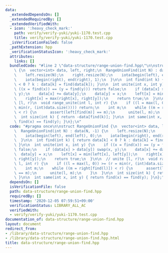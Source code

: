 ```yaml
---
data:
  _extendedDependsOn: []
  _extendedRequiredBy: []
  _extendedVerifiedWith:
  - icon: ':heavy_check_mark:'
    path: verify/verify-yuki/yuki-1170.test.cpp
    title: verify/verify-yuki/yuki-1170.test.cpp
  _isVerificationFailed: false
  _pathExtension: hpp
  _verificationStatusIcon: ':heavy_check_mark:'
  attributes:
    links: []
  bundledCode: "#line 2 \"data-structure/range-union-find.hpp\"\n\nstruct RangeUnionFind\
    \ {\n  vector<int> data, left, right;\n  RangeUnionFind(int N) : data(N, -1) {\n\
    \    left.resize(N);\n    right.resize(N);\n    iota(begin(left), end(left), 0);\n\
    \    iota(begin(right), end(right), 1);\n  }\n\n  int find(int k) { return data[k]\
    \ < 0 ? k : data[k] = find(data[k]); }\n\n  int unite(int x, int y) {\n    if\
    \ ((x = find(x)) == (y = find(y))) return false;\n    if (data[x] > data[y]) swap(x,\
    \ y);\n    data[x] += data[y];\n    data[y] = x;\n    left[x] = min(left[x], left[y]);\n\
    \    right[x] = max(right[x], right[y]);\n    return true;\n  }\n\n  // unite\
    \ [l, r)\n  void range_unite(int l, int r) {\n    if ((l = max(l, 0)) >= (r =\
    \ min(r, (int)data.size()))) return;\n    int m;\n    while ((m = right[find(l)])\
    \ < r) {\n      assert(left[find(m)] == m);\n      unite(l, m);\n    }\n  }\n\n\
    \  int size(int k) { return -data[find(k)]; }\n\n  int same(int x, int y) { return\
    \ find(x) == find(y); }\n};\n"
  code: "#pragma once\n\nstruct RangeUnionFind {\n  vector<int> data, left, right;\n\
    \  RangeUnionFind(int N) : data(N, -1) {\n    left.resize(N);\n    right.resize(N);\n\
    \    iota(begin(left), end(left), 0);\n    iota(begin(right), end(right), 1);\n\
    \  }\n\n  int find(int k) { return data[k] < 0 ? k : data[k] = find(data[k]);\
    \ }\n\n  int unite(int x, int y) {\n    if ((x = find(x)) == (y = find(y))) return\
    \ false;\n    if (data[x] > data[y]) swap(x, y);\n    data[x] += data[y];\n  \
    \  data[y] = x;\n    left[x] = min(left[x], left[y]);\n    right[x] = max(right[x],\
    \ right[y]);\n    return true;\n  }\n\n  // unite [l, r)\n  void range_unite(int\
    \ l, int r) {\n    if ((l = max(l, 0)) >= (r = min(r, (int)data.size()))) return;\n\
    \    int m;\n    while ((m = right[find(l)]) < r) {\n      assert(left[find(m)]\
    \ == m);\n      unite(l, m);\n    }\n  }\n\n  int size(int k) { return -data[find(k)];\
    \ }\n\n  int same(int x, int y) { return find(x) == find(y); }\n};"
  dependsOn: []
  isVerificationFile: false
  path: data-structure/range-union-find.hpp
  requiredBy: []
  timestamp: '2020-12-05 07:59:51+09:00'
  verificationStatus: LIBRARY_ALL_AC
  verifiedWith:
  - verify/verify-yuki/yuki-1170.test.cpp
documentation_of: data-structure/range-union-find.hpp
layout: document
redirect_from:
- /library/data-structure/range-union-find.hpp
- /library/data-structure/range-union-find.hpp.html
title: data-structure/range-union-find.hpp
---
```

